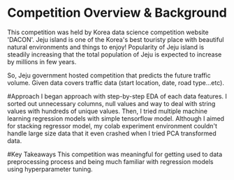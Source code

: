 # Competition Overview & Background

This competition was held by Korea data science competition website 'DACON'.
Jeju island is one of the Korea's best touristy place with beautiful natural environments and things to enjoy! Popularity of Jeju island is steadily increasing that the total population of Jeju is expected to increase by millions in few years.

So, Jeju government hosted competition that predicts the future traffic volume. Given data covers traffic data (start location, date, road type...etc). 

#Approach
I began approach with step-by-step EDA of each data features. I sorted out unnecessary columns, null values and way to deal with string values with hundreds of unique values. Then, I tried multiple machine learning regression models with simple tensorflow model. Although I aimed for stacking regressor model, my colab experiment environment couldn't handle large size data that it even crashed when I tried PCA transformed data. 

#Key Takeaways
This competition was meaningful for getting used to data preprocessing process and being much familiar with regression models using hyperparameter tuning. 
